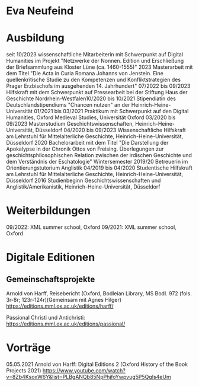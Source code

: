 # Eva Neufeind 

# Ausbildung 

seit 10/2023 wissenschaftliche Mitarbeiterin mit Schwerpunkt auf Digital Humanities im Projekt "Netzwerke der Nonnen. Edition und Erschließung der Briefsammlung aus Kloster Lüne (ca. 1460-1555)"
    2023 Masterarbeit mit dem Titel "Die Acta in Curia Romana Johanns von Jenstein. Eine quellenkritische Studie zu den Kompetenzen und Konfliktstrategien des Prager Erzbischofs im ausgehenden 14. Jahrhundert"
07/2022 bis 09/2023 Hilfskraft mit dem Schwerpunkt auf Pressearbeit bei der Stiftung Haus der Geschichte Nordrhein-Westfalen10/2020 bis 10/2021 Stipendiatin des Deutschlandstipendiums "Chancen nutzen" an der Heinrich-Heine-Universität
01/2021 bis 03/2021 Praktikum mit Schwerpunkt auf den Digital Humanities, Oxford Medieval Studies, Universität Oxford
03/2020 bis 09/2023 Masterstudium Geschichtswissenschaften, Heinrich-Heine-Universität, Düsseldorf
04/2020 bis 09/2023 Wissenschaftliche Hilfskraft am Lehrstuhl für Mittelalterliche Geschichte, Heinrich-Heine-Universität, Düsseldorf
2020 Bachelorarbeit mit dem Titel "Die Darstellung der Apokalypse in der Chronik Ottos von Freising. Überlegungen zur geschichtsphilosophischen Relation zwischen der irdischen Geschichte und dem Verständnis der Eschatologie"
Wintersemester 2019/20 Betreuerin im Orientierungstutorium Anglistik
04/2019 bis 04/2020 Studentische Hilfskraft am Lehrstuhl für Mittelalterliche Geschichte, Heinrich-Heine-Universität, Düsseldorf
2016 Studienbeginn Geschichtswissenschaften und Anglistik/Amerikanistik, Heinrich-Heine-Universität, Düsseldorf


# Weiterbildungen
09/2022: XML summer school, Oxford
09/2021: XML summer school, Oxford

# Digitale Editionen 
## Gemeinschaftsprojekte 

Arnold von Harff, Reisebericht (Oxford, Bodleian Library, MS Bodl. 972 (fols. 3r-8r; 123r-124r)(Gemeinsam mit Agnes Hilger) 
https://editions.mml.ox.ac.uk/editions/harff/

Passional Christi und Antichristi: 
https://editions.mml.ox.ac.uk/editions/passional/

# Vorträge 

05.05.2021 
Arnold von Harff: Digital Editions 2 (Oxford History of the Book Projects 2021) 
https://www.youtube.com/watch?v=8Zb4KsoxW6Y&list=PLBgANQb85NpPhjfoYwpvug5P5QgIs4eUm
